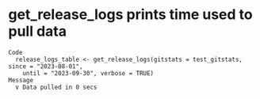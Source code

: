 # get_release_logs prints time used to pull data

    Code
      release_logs_table <- get_release_logs(gitstats = test_gitstats, since = "2023-08-01",
        until = "2023-09-30", verbose = TRUE)
    Message
      v Data pulled in 0 secs

